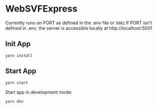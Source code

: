 # WebSVFExpress

Currently runs on PORT as defined in the .env file or `5001`
If PORT isn't defined in .env, the server is accessible locally at http://localhost:5001

## Init App

```
yarn install
```

## Start App

```
yarn start
```

Start app in development mode:

```
yarn dev
```
